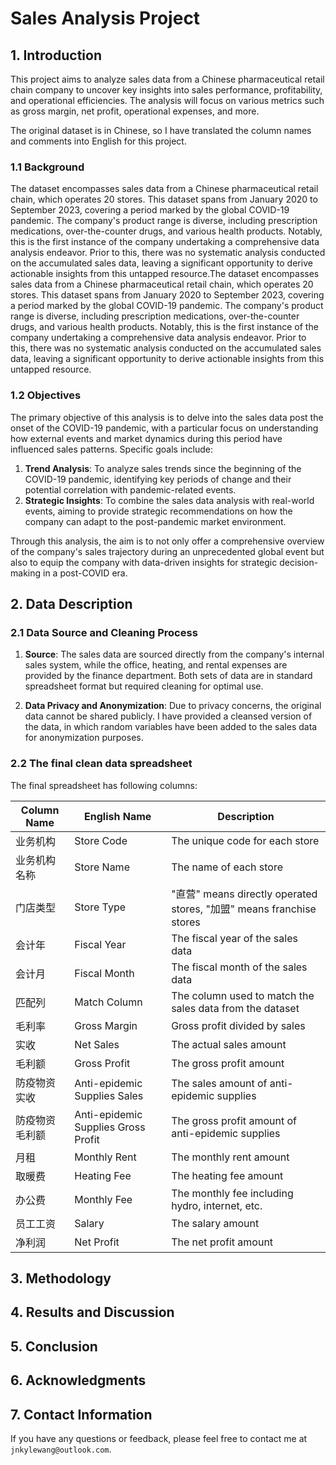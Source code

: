 # Sales Analysis Project

## 1. Introduction

This project aims to analyze sales data from a Chinese pharmaceutical retail chain company to uncover key insights into sales performance, profitability, and operational efficiencies. The analysis will focus on various metrics such as gross margin, net profit, operational expenses, and more.

The original dataset is in Chinese, so I have translated the column names and comments into English for this project.

### 1.1 Background

The dataset encompasses sales data from a Chinese pharmaceutical retail chain, which operates 20 stores. This dataset spans from January 2020 to September 2023, covering a period marked by the global COVID-19 pandemic. The company's product range is diverse, including prescription medications, over-the-counter drugs, and various health products. Notably, this is the first instance of the company undertaking a comprehensive data analysis endeavor. Prior to this, there was no systematic analysis conducted on the accumulated sales data, leaving a significant opportunity to derive actionable insights from this untapped resource.The dataset encompasses sales data from a Chinese pharmaceutical retail chain, which operates 20 stores. This dataset spans from January 2020 to September 2023, covering a period marked by the global COVID-19 pandemic. The company's product range is diverse, including prescription medications, over-the-counter drugs, and various health products. Notably, this is the first instance of the company undertaking a comprehensive data analysis endeavor. Prior to this, there was no systematic analysis conducted on the accumulated sales data, leaving a significant opportunity to derive actionable insights from this untapped resource.

### 1.2 Objectives

The primary objective of this analysis is to delve into the sales data post the onset of the COVID-19 pandemic, with a particular focus on understanding how external events and market dynamics during this period have influenced sales patterns. Specific goals include:

1. **Trend Analysis**: To analyze sales trends since the beginning of the COVID-19 pandemic, identifying key periods of change and their potential correlation with pandemic-related events.
2. **Strategic Insights**: To combine the sales data analysis with real-world events, aiming to provide strategic recommendations on how the company can adapt to the post-pandemic market environment.

Through this analysis, the aim is to not only offer a comprehensive overview of the company's sales trajectory during an unprecedented global event but also to equip the company with data-driven insights for strategic decision-making in a post-COVID era.

## 2. Data Description

### 2.1 Data Source and Cleaning Process

1. **Source**: The sales data are sourced directly from the company's internal sales system, while the office, heating, and rental expenses are provided by the finance department. Both sets of data are in standard spreadsheet format but required cleaning for optimal use.

2. **Data Privacy and Anonymization**: Due to privacy concerns, the original data cannot be shared publicly. I have provided a cleansed version of the data, in which random variables have been added to the sales data for anonymization purposes.

### 2.2 The final clean data spreadsheet 

The final spreadsheet has following columns:

| Column Name | English Name | Description |
| ----------- | ----------- | ----------- |
| 业务机构 | Store Code | The unique code for each store |
| 业务机构名称 | Store Name | The name of each store |
| 门店类型 | Store Type | "直营" means directly operated stores, "加盟" means franchise stores |
| 会计年 | Fiscal Year | The fiscal year of the sales data |
| 会计月 | Fiscal Month | The fiscal month of the sales data |
| 匹配列 | Match Column | The column used to match the sales data from the dataset |
| 毛利率 | Gross Margin | Gross profit divided by sales |
| 实收 | Net Sales | The actual sales amount |
| 毛利额 | Gross Profit | The gross profit amount |
| 防疫物资实收 | Anti-epidemic Supplies Sales | The sales amount of anti-epidemic supplies |
| 防疫物资毛利额 | Anti-epidemic Supplies Gross Profit | The gross profit amount of anti-epidemic supplies |
| 月租 | Monthly Rent | The monthly rent amount |
| 取暖费 | Heating Fee | The heating fee amount |
| 办公费 | Monthly Fee | The monthly fee including hydro, internet, etc. |
| 员工工资 | Salary | The salary amount |
| 净利润 | Net Profit | The net profit amount |


## 3. Methodology

## 4. Results and Discussion

## 5. Conclusion

## 6. Acknowledgments

## 7. Contact Information
If you have any questions or feedback, please feel free to contact me at `jnkylewang@outlook.com`.

